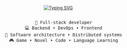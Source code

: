 <div align="center">
<a href="https://git.io/typing-svg"><img src="https://readme-typing-svg.demolab.com?font=Fira+Code&pause=1000&center=true&vCenter=true&width=850&lines=Hello+world%2C+I+am+Loc+Tran!+A+full-stack+software+engineer.;Passionate+about+building+high-performance+and+distributed+systems." alt="Typing SVG" /></a>
<br><br>
<pre>
    💼 Full-stack developer
    💻 Backend • DevOps • Frontend
    📖 Software architecture • Distributed systems
    🎮 Game • Novel • Code • Language Learning
</pre>
<br><br>
<br><br><br>
    
</div>
